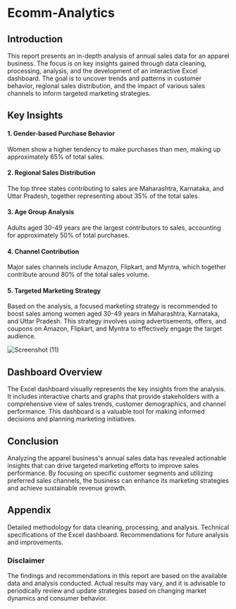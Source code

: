 # Ecomm-Analytics

## Introduction
This report presents an in-depth analysis of annual sales data for an apparel business. The focus is on key insights gained through data cleaning, processing, analysis, and the development of an interactive Excel dashboard. The goal is to uncover trends and patterns in customer behavior, regional sales distribution, and the impact of various sales channels to inform targeted marketing strategies.

## Key Insights
#### 1. Gender-based Purchase Behavior
Women show a higher tendency to make purchases than men, making up approximately 65% of total sales.

#### 2. Regional Sales Distribution
The top three states contributing to sales are Maharashtra, Karnataka, and Uttar Pradesh, together representing about 35% of the total sales.

#### 3. Age Group Analysis
Adults aged 30-49 years are the largest contributors to sales, accounting for approximately 50% of total purchases.

#### 4. Channel Contribution
Major sales channels include Amazon, Flipkart, and Myntra, which together contribute around 80% of the total sales volume.

#### 5. Targeted Marketing Strategy
Based on the analysis, a focused marketing strategy is recommended to boost sales among women aged 30-49 years in Maharashtra, Karnataka, and Uttar Pradesh. This strategy involves using advertisements, offers, and coupons on Amazon, Flipkart, and Myntra to effectively engage the target audience.

![Screenshot (11)](https://github.com/user-attachments/assets/263f74ca-bbd1-4f88-8281-fcdd505d9eaa)

## Dashboard Overview
The Excel dashboard visually represents the key insights from the analysis. It includes interactive charts and graphs that provide stakeholders with a comprehensive view of sales trends, customer demographics, and channel performance. This dashboard is a valuable tool for making informed decisions and planning marketing initiatives.

## Conclusion
Analyzing the apparel business's annual sales data has revealed actionable insights that can drive targeted marketing efforts to improve sales performance. By focusing on specific customer segments and utilizing preferred sales channels, the business can enhance its marketing strategies and achieve sustainable revenue growth.

## Appendix
Detailed methodology for data cleaning, processing, and analysis.
Technical specifications of the Excel dashboard.
Recommendations for future analysis and improvements.

### Disclaimer
The findings and recommendations in this report are based on the available data and analysis conducted. Actual results may vary, and it is advisable to periodically review and update strategies based on changing market dynamics and consumer behavior.
